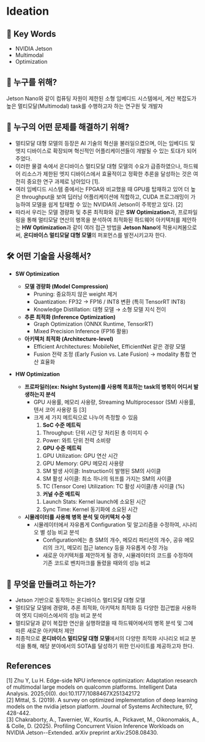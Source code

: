 # Ideation
## 🔑 Key Words
- NVIDIA Jetson
- Multimodal
- Optimization


## 👥 누구를 위해?
Jetson Nano와 같이 컴퓨팅 자원이 제한된 소형 임베디드 시스템에서, 계산 복잡도가 높은 멀티모달(Multimodal) task를 수행하고자 하는 연구원 및 개발자


## 🎯 누구의 어떤 문제를 해결하기 위해?
- 멀티모달 대형 모델의 등장은 AI 기술의 혁신을 불러일으켰으며, 이는 임베디드 및 엣지 디바이스로 확장되며 혁신적인 어플리케이션들이 개발될 수 있는 토대가 되어주었다.
- 이러한 물결 속에서 온디바이스 멀티모달 대형 모델의 수요가 급증하였으나, 하드웨어 리소스가 제한된 엣지 디바이스에서 효율적이고 정확한 추론을 달성하는 것은 여전히 중요한 연구 과제로 남아있다 [1].
- 여러 임베디드 시스템 중에서는 FPGA와 비교했을 때 GPU를 탑재하고 있어 더 높은 throughput을 보여 딥러닝 어플리케이션에 적합하고, CUDA 프로그래밍이 가능하여 모델을 쉽게 탑재할 수 있는 NVIDIA의 Jetson이 주목받고 있다. [2]
- 따라서 우리는 모델 경량화 및 추론 최적화와 같은 **SW Optimization**과, 프로파일링을 통해 멀티모달 연산의 병목을 분석하여 최적화된 하드웨어 아키텍처를 제안하는 **HW Optimization**과 같이 여러 접근 방법을 **Jetson Nano**에 적용시켜봄으로써, **온디바이스 멀티모달 대형 모델**의 퍼포먼스를 발전시키고자 한다. 


## 🛠 어떤 기술을 사용해서?

- **SW Optimization**
  - **모델 경량화 (Model Compression)**
    - Pruning: 중요하지 않은 weight 제거  
    - Quantization: FP32 → FP16 / INT8 변환 (특히 TensorRT INT8)  
    - Knowledge Distillation: 대형 모델 → 소형 모델 지식 전이  
  - **추론 최적화 (Inference Optimization)**
    - Graph Optimization (ONNX Runtime, TensorRT)  
    - Mixed Precision Inference (FP16 활용)  
  - **아키텍처 최적화 (Architecture-level)**
    - Efficient Architectures: MobileNet, EfficientNet 같은 경량 모델  
    - Fusion 전략 조정 (Early Fusion vs. Late Fusion) → modality 통합 연산 효율화

- **HW Optimization**
  - **프로파일러(ex: Nsight System)를 사용해 목표하는 task의 병목이 어디서 발생하는지 분석**
    - GPU 사용률, 메모리 사용량, Streaming Multiprocessor (SM) 사용률, 텐서 코어 사용량 등 [3]
    - 크게 세 가지 메트릭으로 나누어 측정할 수 있음
      1. **SoC 수준 메트릭**
        1) Throughput: 단위 시간 당 처리된 총 이미지 수
        2) Power: 와트 단위 전력 소비량
      2. **GPU 수준 메트릭**
        1) GPU Utilization: GPU 연산 시간
        2) GPU Memory: GPU 메모리 사용량
        3) SM 발생 사이클: Instruction이 발행된 SM의 사이클
        4) SM 활성 사이클: 최소 하나의 워프를 가지는 SM의 사이클
        5) TC (Tensor Core) Utilization: TC 활성 사이클/총 사이클 (%)
      3. **커널 수준 메트릭**
        1) Launch Stats: Kernel launch에 소요된 시간
        2) Sync Time: Kernel 동기화에 소요된 시간   
  - **시뮬레이터를 사용해 병목 분석 및 아키텍처 수정**
    - 시뮬레이터에서 자유롭게 Configuration 및 알고리즘을 수정하여, 시나리오 별 성능 비교 분석
      - Configuration에는 총 SM의 개수, 메모리 파티션의 개수, 공유 메모리의 크기, 메모리 접근 latency 등을 자유롭게 수정 가능
      - 새로운 아키텍처를 제안하게 될 경우, 시뮬레이터의 코드를 수정하여 기존 코드로 벤치마크를 돌렸을 때와의 성능 비교


## 🚀 무엇을 만들려고 하는가?
- Jetson 기반으로 동작하는 온디바이스 멀티모달 대형 모델  
- 멀티모달 모델에 경량화, 추론 최적화, 아키텍처 최적화 등 다양한 접근법을 사용하여 엣지 디바이스에서의 성능 비교 분석
- 멀티모달과 같이 복잡한 연산을 실행하였을 때 하드웨어에서의 병목 분석 및 그에 따른 새로운 아키텍처 제안 
- 최종적으로 **온디바이스 멀티모달 대형 모델**에서의 다양한 최적화 시나리오 비교 분석을 통해, 해당 분야에서의 SOTA를 달성하기 위한 인사이트를 제공하고자 한다.    


   
## References   
[1] Zhu Y, Lu H. Edge-side NPU inference optimization: Adaptation research of multimodal large models on qualcomm platforms. Intelligent Data Analysis. 2025;0(0). doi:10.1177/1088467X251342172   
[2] Mittal, S. (2019). A survey on optimized implementation of deep learning models on the nvidia jetson platform. Journal of Systems Architecture, 97, 428-442.   
[3] Chakraborty, A., Tavernier, W., Kourtis, A., Pickavet, M., Oikonomakis, A., & Colle, D. (2025). Profiling Concurrent Vision Inference Workloads on NVIDIA Jetson--Extended. arXiv preprint arXiv:2508.08430.   


